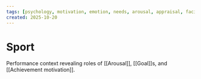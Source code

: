 ```yaml
---
tags: [psychology, motivation, emotion, needs, arousal, appraisal, facial-expression, amygdala]
created: 2025-10-20
---
```

# Sport

Performance context revealing roles of [[Arousal]], [[Goal]]s, and [[Achievement motivation]].
